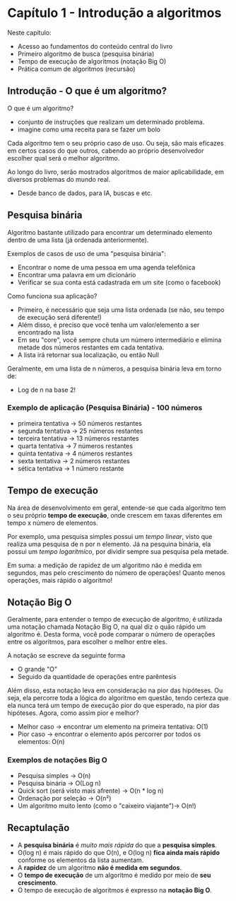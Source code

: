 # Capítulo 1 - Introdução a algoritmos

Neste capítulo:
- Acesso ao fundamentos do conteúdo central do livro
- Primeiro algoritmo de busca (pesquisa binária)
- Tempo de execução de algoritmos (notação Big O)
- Prática comum de algoritmos (recursão)

## Introdução - O que é um algoritmo?

O que é um algoritmo?
- conjunto de instruções que realizam um determinado problema. 
- imagine como uma receita para se fazer um bolo

Cada algoritmo tem o seu próprio caso de uso. Ou seja, são mais eficazes em certos casos do que outros, cabendo ao próprio desenvolvedor escolher qual será o melhor algoritmo.

Ao longo do livro, serão mostrados algoritmos de maior aplicabilidade, em diversos problemas do mundo real.
- Desde banco de dados, para IA, buscas e etc.

## Pesquisa binária

Algoritmo bastante utilizado para encontrar um determinado elemento dentro de uma lista (já ordenada anteriormente). 

Exemplos de casos de uso de uma "pesquisa binária":
- Encontrar o nome de uma pessoa em uma agenda telefônica
- Encontrar uma palavra em um dicionário
- Verificar se sua conta está cadastrada em um site (como o facebook)

Como funciona sua aplicação?
- Primeiro, é necessário que seja uma lista ordenada (se não, seu tempo de execução será diferente!)
- Além disso, é preciso que você tenha um valor/elemento a ser encontrado na lista
- Em seu "core", você sempre chuta um número intermediário e elimina metade dos números restantes em cada tentativa.
- A lista irá retornar sua localização, ou então Null

Geralmente, em uma lista de n números, a pesquisa binária leva em torno de:
- Log de n na base 2!

### Exemplo de aplicação (Pesquisa Binária) - 100 números

- primeira tentativa  ->  50 números restantes
- segunda tentativa   ->  25 números restantes
- terceira tentativa  ->  13 números restantes
- quarta tentativa    ->  7 números restantes
- quinta tentativa    ->  4 números restantes
- sexta tentativa     ->  2 números restantes
- sética tentativa    ->  1 número restante

## Tempo de execução

Na área de desenvolvimento em geral, entende-se que cada algoritmo tem o seu próprio **tempo de execução**, onde crescem em taxas diferentes em tempo x número de elementos. 

Por exemplo, uma pesquisa simples possui um *tempo linear*, visto que realiza uma pesquisa de n por n elemento. Já na pesquina binária, ela possui um *tempo logarítmico*, por dividir sempre sua pesquisa pela metade.

Em suma: a medição de rapidez de um algoritmo não é medida em segundos, mas pelo crescimento do número de operações! Quanto menos operações, mais rápido o algoritmo!

## Notação Big O

Geralmente, para entender o tempo de execução de algoritmo, é utilizada uma notação chamada Notação Big O, na qual diz o quão rápido um algoritmo é. Desta forma, você pode comparar o número de operações entre os algoritmos, para escolher o melhor entre eles.

A notação se escreve da seguinte forma
- O grande "O"
- Seguido da quantidade de operações entre parêntesis 

Além disso, esta notação leva em consideração na pior das hipóteses. Ou seja, ela percorre toda a lógica do algoritmo em questão, tendo certeza que ela nunca terá um tempo de execução pior do que esperado, na pior das hipóteses. Agora, como assim pior e melhor?

- Melhor caso -> encontrar um elemento na primeira tentativa: O(1)
- Pior caso -> encontrar o elemento após percorrer por todos os elementos: O(n)

### Exemplos de notações Big O

- Pesquisa simples -> O(n)
- Pesquisa binária -> O(Log n)
- Quick sort (será visto mais afrente) -> O(n * log n)
- Ordenação por seleção -> O(n²)
- Um algoritmo muito lento (como o "caixeiro viajante")-> O(n!)

## Recaptulação

- A **pesquisa binária** é *muito mais rápida* do que a **pesquisa simples**.
- O(log n) é mais rápido do que O(n), e O(log n) **fica ainda mais rápido** conforme os elementos da lista aumentam.
- A **rapidez** de um algoritmo **não é medida em segundos**.
- O **tempo de execução** de um algoritmo é medido por meio de **seu crescimento**.
- O tempo de execução de algoritmos é expresso na **notação Big O**.
